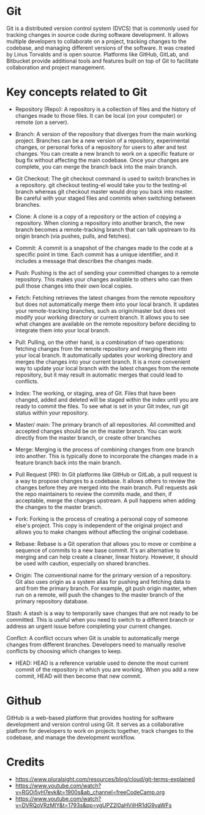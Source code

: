 # Git

Git is a distributed version control system (DVCS) that is commonly used for tracking changes in source code during software development. It allows multiple developers to collaborate on a project, tracking changes to the codebase, and managing different versions of the software.
It was created by Linus Torvalds and is open source. Platforms like GitHub, GitLab, and Bitbucket provide additional tools and features built on top of Git to facilitate collaboration and project management.

# Key concepts related to Git

- Repository (Repo): A repository is a collection of files and the history of changes made to those files. It can be local (on your computer) or remote (on a server).

- Branch: A version of the repository that diverges from the main working project. Branches can be a new version of a repository, experimental changes, or personal forks of a repository for users to alter and test changes. You can create a new branch to work on a specific feature or bug fix without affecting the main codebase. Once your changes are complete, you can merge the branch back into the main branch.
  
- Git Checkout: The git checkout command is used to switch branches in a repository. git checkout testing-el would take you to the testing-el branch whereas git checkout master would drop you back into master. Be careful with your staged files and commits when switching between branches.
  
- Clone: A clone is a copy of a repository or the action of copying a repository. When cloning a repository into another branch, the new branch becomes a remote-tracking branch that can talk upstream to its origin branch (via pushes, pulls, and fetches).

- Commit: A commit is a snapshot of the changes made to the code at a specific point in time. Each commit has a unique identifier, and it includes a message that describes the changes made.

- Push: Pushing is the act of sending your committed changes to a remote repository. This makes your changes available to others who can then pull those changes into their own local copies.

- Fetch: Fetching retrieves the latest changes from the remote repository but does not automatically merge them into your local branch. It updates your remote-tracking branches, such as origin/master but does not modify your working directory or current branch. It allows you to see what changes are available on the remote repository before deciding to integrate them into your local branch.

- Pull: Pulling, on the other hand, is a combination of two operations: fetching changes from the remote repository and merging them into your local branch. It automatically updates your working directory and merges the changes into your current branch. It is a more convenient way to update your local branch with the latest changes from the remote repository, but it may result in automatic merges that could lead to conflicts.

- Index: The working, or staging, area of Git. Files that have been changed, added and deleted will be staged within the index until you are ready to commit the files. To see what is set in your Git index, run git status within your repository. 

- Master/ main: The primary branch of all repositories. All committed and accepted changes should be on the master branch. You can work directly from the master branch, or create other branches

- Merge: Merging is the process of combining changes from one branch into another. This is typically done to incorporate the changes made in a feature branch back into the main branch.

- Pull Request (PR): In Git platforms like GitHub or GitLab, a pull request is a way to propose changes to a codebase. It allows others to review the changes before they are merged into the main branch. Pull requests ask the repo maintainers to review the commits made, and then, if acceptable, merge the changes upstream. A pull happens when adding the changes to the master branch.

- Fork: Forking is the process of creating a personal copy of someone else's project. This copy is independent of the original project and allows you to make changes without affecting the original codebase. 

- Rebase: Rebase is a Git operation that allows you to move or combine a sequence of commits to a new base commit. It's an alternative to merging and can help create a cleaner, linear history. However, it should be used with caution, especially on shared branches.

- Origin: The conventional name for the primary version of a repository. Git also uses origin as a system alias for pushing and fetching data to and from the primary branch. For example, git push origin master, when run on a remote, will push the changes to the master branch of the primary repository database.



Stash: A stash is a way to temporarily save changes that are not ready to be committed. This is useful when you need to switch to a different branch or address an urgent issue before completing your current changes.

Conflict: A conflict occurs when Git is unable to automatically merge changes from different branches. Developers need to manually resolve conflicts by choosing which changes to keep.

- HEAD: HEAD is a reference variable used to denote the most current commit of the repository in which you are working. When you add a new commit, HEAD will then become that new commit.

# Github

GitHub is a web-based platform that provides hosting for software development and version control using Git. It serves as a collaborative platform for developers to work on projects together, track changes to the codebase, and manage the development workflow. 


# Credits

 - https://www.pluralsight.com/resources/blog/cloud/git-terms-explained
 - https://www.youtube.com/watch?v=RGOj5yH7evk&t=1900s&ab_channel=freeCodeCamp.org
 - https://www.youtube.com/watch?v=DVRQoVRzMIY&t=1793s&pp=ygUPZ2l0aHViIHR1dG9yaWFs